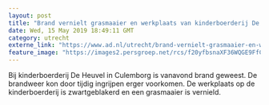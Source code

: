 ```yaml
---
layout: post
title: "Brand vernielt grasmaaier en werkplaats van kinderboerderij De Heuvel in Culemborg"
date: Wed, 15 May 2019 18:49:11 GMT
category: utrecht
externe_link: "https://www.ad.nl/utrecht/brand-vernielt-grasmaaier-en-werkplaats-van-kinderboerderij-de-heuvel-in-culemborg~a817924a/"
feature_image: "https://images2.persgroep.net/rcs/f20yfbsnaXF36WQGE9FfCdGLorA/diocontent/148224896/_fitwidth/400/?appId=21791a8992982cd8da851550a453bd7f&quality=0.7"
---
```


Bij kinderboerderij De Heuvel in Culemborg is vanavond brand geweest. De brandweer kon door tijdig ingrijpen erger voorkomen. De werkplaats op de kinderboerderij is zwartgeblakerd en een grasmaaier is vernield.

